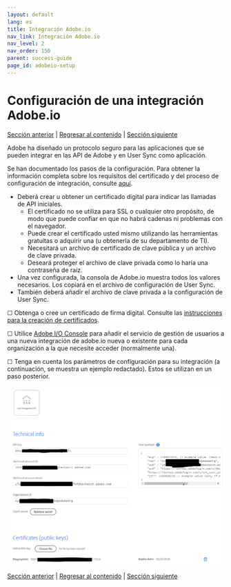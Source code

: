 ```yaml
---
layout: default
lang: es
title: Integración Adobe.io
nav_link: Integración Adobe.io
nav_level: 2
nav_order: 150
parent: success-guide
page_id: adobeio-setup
---
```


# Configuración de una integración Adobe.io

[Sección anterior](decide_deletion_policy.md) \| [Regresar al contenido](index.md) \| [Sección siguiente](identify_server.md)

Adobe ha diseñado un protocolo seguro para las aplicaciones que se pueden integrar en las API de Adobe y en User Sync como aplicación.

Se han documentado los pasos de la configuración. Para obtener la información completa sobre los requisitos del certificado y del proceso de configuración de integración, consulte [aquí](https://www.adobe.io/apis/cloudplatform/console/authentication.html).

- Deberá crear u obtener un certificado digital para indicar las llamadas de API iniciales.
  - El certificado no se utiliza para SSL o cualquier otro propósito, de modo que puede confiar en que no habrá cadenas ni problemas con el navegador.
  - Puede crear el certificado usted mismo utilizando las herramientas gratuitas o adquirir una (u obtenerla de su departamento de TI).
  - Necesitará un archivo de certificado de clave pública y un archivo de clave privada.
  - Deseará proteger el archivo de clave privada como lo haría una contraseña de raíz.
- Una vez configurada, la consola de Adobe.io muestra todos los valores necesarios. Los copiará en el archivo de configuración de User Sync.
- También deberá añadir el archivo de clave privada a la configuración de User Sync.

&#9744; Obtenga o cree un certificado de firma digital. Consulte las [instrucciones para la creación de certificados](https://www.adobe.io/apis/cloudplatform/console/authentication/createcert.html).

&#9744; Utilice [Adobe I/O Console](https://console.adobe.io) para añadir el servicio de gestión de usuarios a una nueva integración de adobe.io nueva o existente para cada organización a la que necesite acceder (normalmente una).

&#9744; Tenga en cuenta los parámetros de configuración para su integración (a continuación, se muestra un ejemplo redactado). Estos se utilizan en un paso posterior.


![img](images/setup_adobe_io_data.png)


[Sección anterior](decide_deletion_policy.md) \| [Regresar al contenido](index.md) \| [Sección siguiente](identify_server.md)

